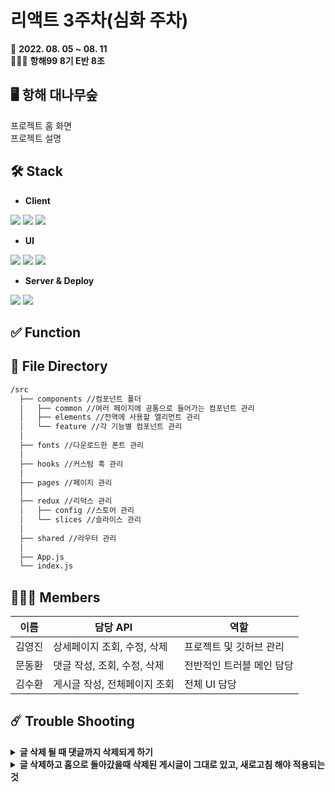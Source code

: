 # 리액트 3주차(심화 주차)

📆 <strong>2022. 08. 05 ~ 08. 11</strong>
<br/>
🧑🏻‍💻 <strong>항해99 8기 E반 8조</strong>

## 🖥 항해 대나무숲

프로젝트 홈 화면
<br />
프로젝트 설명

## 🛠 Stack

- <strong>Client</strong>
<p>
  <img src="https://img.shields.io/badge/JavaScript-F7DF1E?style=for-the-badge&logo=JavaScript&logoColor=black">
  <img src="https://img.shields.io/badge/React-61DAFB?style=for-the-badge&logo=React&logoColor=black">
  <img src="https://img.shields.io/badge/Redux-764ABC?style=for-the-badge&logo=Redux&logoColor=white">
</p>

- <strong>UI</strong>

<p>
  <img src="https://img.shields.io/badge/styled components-DB7093?style=for-the-badge&logo=styled-components&logoColor=white">
  <img src="https://img.shields.io/badge/CSS-1572B6?style=for-the-badge&logo=CSS3&logoColor=white">
  <img src="https://img.shields.io/badge/MUI-007FFF?style=for-the-badge&logo=MUI&logoColor=white">
</p>

- <strong>Server & Deploy</strong>

<p>
  <img src="https://img.shields.io/badge/Heroku-430098?style=for-the-badge&logo=Heroku&logoColor=white">
  <img src="https://img.shields.io/badge/Vercel-000000?style=for-the-badge&logo=Vercel&logoColor=white">
</p>

## ✅ Function

## 🧭 File Directory

```bash
/src
  ├── components //컴포넌트 폴더
  │   ├── common //여러 페이지에 공통으로 들어가는 컴포넌트 관리
  │   ├── elements //전역에 사용할 엘리먼트 관리
  │   └── feature //각 기능별 컴포넌트 관리
  │
  ├── fonts //다운로드한 폰트 관리
  │
  ├── hooks //커스텀 훅 관리
  │
  ├── pages //페이지 관리
  │
  ├── redux //리덕스 관리
  │   ├── config //스토어 관리
  │   └── slices //슬라이스 관리
  │
  ├── shared //라우터 관리
  │
  ├── App.js
  └── index.js

```

## 🧑🏻‍💻 Members

| 이름   | 담당 API                     | 역할                      |
| ------ | ---------------------------- | ------------------------- |
| 김영진 | 상세페이지 조회, 수정, 삭제  | 프로젝트 및 깃허브 관리   |
| 문동환 | 댓글 작성, 조회, 수정, 삭제  | 전반적인 트러블 메인 담당 |
| 김수환 | 게시글 작성, 전체페이지 조회 | 전체 UI 담당              |

## ☄️ Trouble Shooting

<details><summary><strong>글 삭제 될 때 댓글까지 삭제되게 하기</strong></summary>

_useSelector로 해당 페이지에서의 댓글을 모두 불러온 후, 삭제 후에 해당페이지는 없어지고 바로 다른 페이지로 이동되기 때문에 미들웨어까지 갈 필요없이 selector에서 받아온 리스트를 map함수로 axios.delete해주었다._

</details>

<details><summary><strong>글 삭제하고 홈으로 돌아갔을때 삭제된 게시글이 그대로 있고, 새로고침 해야 적용되는것</strong>
</summary>

_게시글을 가져와주는 함수를 useEffect로 감싸주고 의존성 배열에 useSelector에서 받아온 값에서 state?.[0]?.id 값을 넣어주어 정확한 값을 넣어줌._

</details>
